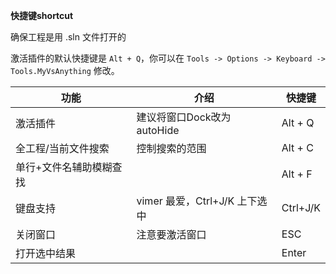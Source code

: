 **快捷键shortcut**

确保工程是用 .sln 文件打开的

激活插件的默认快捷键是 `Alt + Q`，你可以在 `Tools -> Options -> Keyboard -> Tools.MyVsAnything` 修改。

功能|介绍|快捷键
----| ----| ----
激活插件 | 建议将窗口Dock改为autoHide| Alt + Q
全工程/当前文件搜索| 控制搜索的范围 | Alt + C 
单行+文件名辅助模糊查找||Alt + F 
键盘支持| vimer 最爱，Ctrl+J/K 上下选中 | Ctrl+J/K
关闭窗口|注意要激活窗口|ESC
打开选中结果| |Enter

